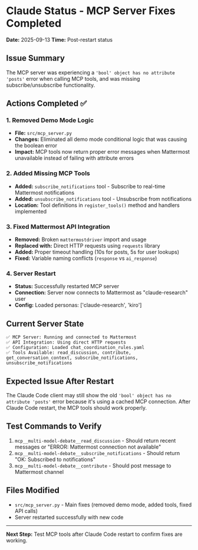# Claude Status - MCP Server Fixes Completed
**Date:** 2025-09-13
**Time:** Post-restart status

## Issue Summary
The MCP server was experiencing a `'bool' object has no attribute 'posts'` error when calling MCP tools, and was missing subscribe/unsubscribe functionality.

## Actions Completed ✅

### 1. Removed Demo Mode Logic
- **File:** `src/mcp_server.py`
- **Changes:** Eliminated all demo mode conditional logic that was causing the boolean error
- **Impact:** MCP tools now return proper error messages when Mattermost unavailable instead of failing with attribute errors

### 2. Added Missing MCP Tools
- **Added:** `subscribe_notifications` tool - Subscribe to real-time Mattermost notifications
- **Added:** `unsubscribe_notifications` tool - Unsubscribe from notifications
- **Location:** Tool definitions in `register_tools()` method and handlers implemented

### 3. Fixed Mattermost API Integration
- **Removed:** Broken `mattermostdriver` import and usage
- **Replaced with:** Direct HTTP requests using `requests` library
- **Added:** Proper timeout handling (10s for posts, 5s for user lookups)
- **Fixed:** Variable naming conflicts (`response` vs `ai_response`)

### 4. Server Restart
- **Status:** Successfully restarted MCP server
- **Connection:** Server now connects to Mattermost as "claude-research" user
- **Config:** Loaded personas: ['claude-research', 'kiro']

## Current Server State
```
✅ MCP Server: Running and connected to Mattermost
✅ API Integration: Using direct HTTP requests
✅ Configuration: Loaded chat_coordination_rules.yaml
✅ Tools Available: read_discussion, contribute, get_conversation_context, subscribe_notifications, unsubscribe_notifications
```

## Expected Issue After Restart
The Claude Code client may still show the old `'bool' object has no attribute 'posts'` error because it's using a cached MCP connection. After Claude Code restart, the MCP tools should work properly.

## Test Commands to Verify
1. `mcp__multi-model-debate__read_discussion` - Should return recent messages or "ERROR: Mattermost connection not available"
2. `mcp__multi-model-debate__subscribe_notifications` - Should return "OK: Subscribed to notifications"
3. `mcp__multi-model-debate__contribute` - Should post message to Mattermost channel

## Files Modified
- `src/mcp_server.py` - Main fixes (removed demo mode, added tools, fixed API calls)
- Server restarted successfully with new code

---
**Next Step:** Test MCP tools after Claude Code restart to confirm fixes are working.